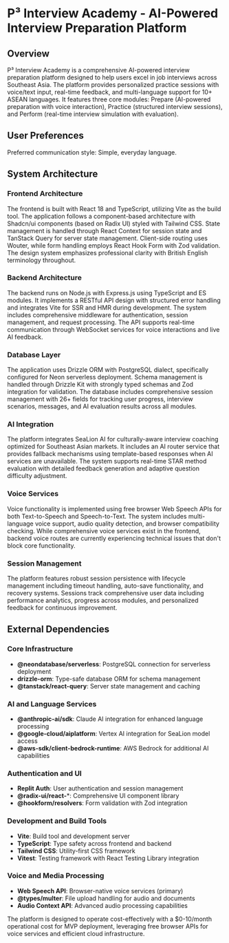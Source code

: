# P³ Interview Academy - AI-Powered Interview Preparation Platform

## Overview

P³ Interview Academy is a comprehensive AI-powered interview preparation platform designed to help users excel in job interviews across Southeast Asia. The platform provides personalized practice sessions with voice/text input, real-time feedback, and multi-language support for 10+ ASEAN languages. It features three core modules: Prepare (AI-powered preparation with voice interaction), Practice (structured interview sessions), and Perform (real-time interview simulation with evaluation).

## User Preferences

Preferred communication style: Simple, everyday language.

## System Architecture

### Frontend Architecture
The frontend is built with React 18 and TypeScript, utilizing Vite as the build tool. The application follows a component-based architecture with Shadcn/ui components (based on Radix UI) styled with Tailwind CSS. State management is handled through React Context for session state and TanStack Query for server state management. Client-side routing uses Wouter, while form handling employs React Hook Form with Zod validation. The design system emphasizes professional clarity with British English terminology throughout.

### Backend Architecture
The backend runs on Node.js with Express.js using TypeScript and ES modules. It implements a RESTful API design with structured error handling and integrates Vite for SSR and HMR during development. The system includes comprehensive middleware for authentication, session management, and request processing. The API supports real-time communication through WebSocket services for voice interactions and live AI feedback.

### Database Layer
The application uses Drizzle ORM with PostgreSQL dialect, specifically configured for Neon serverless deployment. Schema management is handled through Drizzle Kit with strongly typed schemas and Zod integration for validation. The database includes comprehensive session management with 26+ fields for tracking user progress, interview scenarios, messages, and AI evaluation results across all modules.

### AI Integration
The platform integrates SeaLion AI for culturally-aware interview coaching optimized for Southeast Asian markets. It includes an AI router service that provides fallback mechanisms using template-based responses when AI services are unavailable. The system supports real-time STAR method evaluation with detailed feedback generation and adaptive question difficulty adjustment.

### Voice Services
Voice functionality is implemented using free browser Web Speech APIs for both Text-to-Speech and Speech-to-Text. The system includes multi-language voice support, audio quality detection, and browser compatibility checking. While comprehensive voice services exist in the frontend, backend voice routes are currently experiencing technical issues that don't block core functionality.

### Session Management
The platform features robust session persistence with lifecycle management including timeout handling, auto-save functionality, and recovery systems. Sessions track comprehensive user data including performance analytics, progress across modules, and personalized feedback for continuous improvement.

## External Dependencies

### Core Infrastructure
- **@neondatabase/serverless**: PostgreSQL connection for serverless deployment
- **drizzle-orm**: Type-safe database ORM for schema management
- **@tanstack/react-query**: Server state management and caching

### AI and Language Services
- **@anthropic-ai/sdk**: Claude AI integration for enhanced language processing
- **@google-cloud/aiplatform**: Vertex AI integration for SeaLion model access
- **@aws-sdk/client-bedrock-runtime**: AWS Bedrock for additional AI capabilities

### Authentication and UI
- **Replit Auth**: User authentication and session management
- **@radix-ui/react-***: Comprehensive UI component library
- **@hookform/resolvers**: Form validation with Zod integration

### Development and Build Tools
- **Vite**: Build tool and development server
- **TypeScript**: Type safety across frontend and backend
- **Tailwind CSS**: Utility-first CSS framework
- **Vitest**: Testing framework with React Testing Library integration

### Voice and Media Processing
- **Web Speech API**: Browser-native voice services (primary)
- **@types/multer**: File upload handling for audio and documents
- **Audio Context API**: Advanced audio processing capabilities

The platform is designed to operate cost-effectively with a $0-10/month operational cost for MVP deployment, leveraging free browser APIs for voice services and efficient cloud infrastructure.